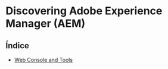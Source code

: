 # Discovering Adobe Experience Manager (AEM)

## Índice

-   [Web Console and Tools](web-console-e-ferramentas.md)
